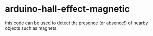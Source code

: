 arduino-hall-effect-magnetic
============================

this code can be used to detect the presence (or absence!) of nearby objects such as magnets.
